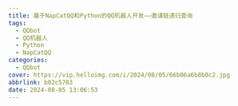 ```yaml
---
title: 基于NapCatQQ和Python的QQ机器人开发——邀请链递归查询
tags:
  - QQbot
  - QQ机器人
  - Python
  - NapCatQQ
categories:
  - QQbot
cover: https://vip.helloimg.com/i/2024/08/05/66b06a6b8b0c2.jpg
abbrlink: b02c5703
date: 2024-08-05 13:06:53
---
```

